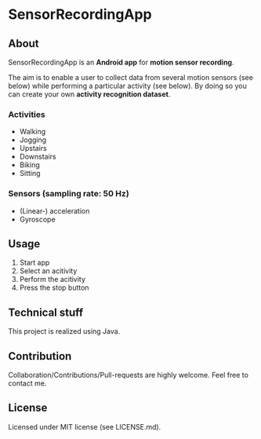 # SensorRecordingApp

## About
SensorRecordingApp is an **Android app** for **motion sensor recording**.

The aim is to enable a user to collect data from several motion sensors (see below) while performing a particular activity (see below). By doing so you can create your own **activity recognition dataset**.

### Activities
 - Walking
 - Jogging
 - Upstairs
 - Downstairs
 - Biking
 - Sitting

### Sensors (sampling rate: 50 Hz)
 - (Linear-) acceleration
 - Gyroscope

## Usage
1. Start app
2. Select an acitivity
3. Perform the acitivity
4. Press the stop button

## Technical stuff
This project is realized using Java.

## Contribution
Collaboration/Contributions/Pull-requests are highly welcome. Feel free to contact me.

## License
Licensed under MIT license (see LICENSE.md).
